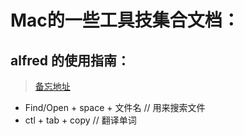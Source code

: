 # Mac的一些工具技集合文档：

## alfred 的使用指南：

> [备忘地址](https://www.jianshu.com/p/0e78168da7ab)

* Find/Open + space + 文件名 // 用来搜索文件
* ctl + tab  + copy // 翻译单词
 

